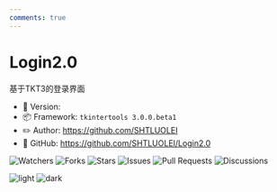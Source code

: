 ```yaml
---
comments: true
---
```


# Login2.0

基于TKT3的登录界面

* 🔖 Version:
* 📦 Framework: `tkintertools 3.0.0.beta1`
* ✏️ Author: <https://github.com/SHTLUOLEI>
* 🚀 GitHub: <https://github.com/SHTLUOLEI/Login2.0>

![Watchers](https://img.shields.io/github/watchers/SHTLUOLEI/Login2.0?label=Watchers&logo=github&style=flat "Watchers")
![Forks](https://img.shields.io/github/forks/SHTLUOLEI/Login2.0?label=Forks&logo=github&style=flat "Forks")
![Stars](https://img.shields.io/github/stars/SHTLUOLEI/Login2.0?label=Stars&color=gold&logo=github&style=flat "Stars")
![Issues](https://img.shields.io/github/issues/SHTLUOLEI/Login2.0?label=Issues&logo=github&style=flat "Issues")
![Pull Requests](https://img.shields.io/github/issues-pr/SHTLUOLEI/Login2.0?label=Pull%20Requests&logo=github&style=flat "Pull Requests")
![Discussions](https://img.shields.io/github/discussions/SHTLUOLEI/Login2.0?label=Discussions&logo=github&style=flat "Discussions")

![light](https://github.com/SHTLUOLEI/Login2.0/assets/112939682/aeeaa62f-1c77-4129-aeca-140fa97aec91#only-light)
![dark](https://github.com/SHTLUOLEI/Login2.0/assets/112939682/d1fcbdbe-432f-46bc-95fc-f838e3b534b3#only-dark)
